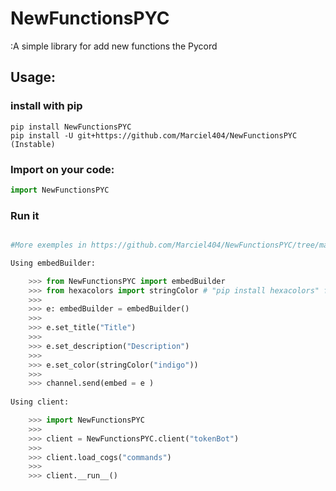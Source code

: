 # NewFunctionsPYC

:A simple library for add new functions the Pycord

## Usage:
### install with pip

```shell
pip install NewFunctionsPYC
pip install -U git+https://github.com/Marciel404/NewFunctionsPYC (Instable)
```

### Import on your code:

```python
import NewFunctionsPYC
```
### Run it
```python

#More exemples in https://github.com/Marciel404/NewFunctionsPYC/tree/main/exemples

Using embedBuilder:

    >>> from NewFunctionsPYC import embedBuilder
    >>> from hexacolors import stringColor # "pip install hexacolors" for use this
    >>>
    >>> e: embedBuilder = embedBuilder()
    >>>
    >>> e.set_title("Title")
    >>>
    >>> e.set_description("Description")
    >>>
    >>> e.set_color(stringColor("indigo"))
    >>>
    >>> channel.send(embed = e )
    
Using client:

    >>> import NewFunctionsPYC
    >>>
    >>> client = NewFunctionsPYC.client("tokenBot")
    >>>
    >>> client.load_cogs("commands")
    >>>
    >>> client.__run__()
        
```